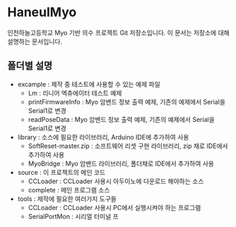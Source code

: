 # HaneulMyo
인천하늘고등학교 Myo 기반 의수 프로젝트 Git 저장소입니다.
이 문서는 저장소에 대해 설명하는 문서입니다.

폴더별 설명
-------------
* excample : 제작 중 테스트에 사용할 수 있는 예제 파일
  + Lm : 리니어 엑츄에이터 테스트 예제
  + printFirmwareInfo : Myo 암밴드 정보 출력 예제, 기존의 예제에서 Serial을 Serial1로 변경
  + readPoseData : Myo 암밴드 정보 출력 예제, 기존의 예제에서 Serial을 Serial1로 변경
* library : 소스에 필요한 라이브러리, Arduino IDE에 추가하여 사용
  + SoftReset-master.zip : 소프트웨어 리셋 구현 라이브러리, zip 채로 IDE에서 추가하여 사용
  + MyoBridge : Myo 암밴드 라이브러리, 폴더채로 IDE에서 추가하여 사용
* source : 이 프로젝트의 메인 코드
  + CCLoader : CCLoader 사용시 아두이노에 다운로드 해야하는 소스
  + complete : 메인 프로그램 소스
* tools : 제작에 필요한 여러가지 도구들
  + CCLoader : CCLoader 사용시 PC에서 실행시켜야 하는 프로그램
  + SerialPortMon : 시리얼 터미널 프
